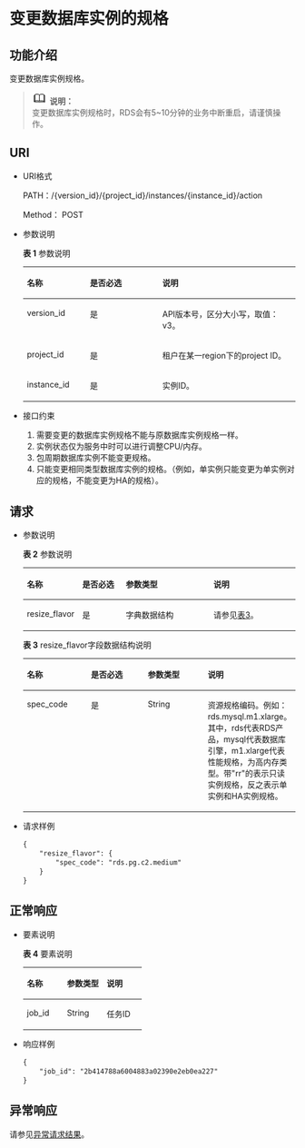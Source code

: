 # 变更数据库实例的规格<a name="rds_01_0101"></a>

## 功能介绍<a name="section2161131714317"></a>

变更数据库实例规格。

>![](public_sys-resources/icon-note.gif) **说明：**   
>变更数据库实例规格时，RDS会有5\~10分钟的业务中断重启，请谨慎操作。  

## URI<a name="section1832017411437"></a>

-   URI格式

    PATH：/\{version\_id\}/\{project\_id\}/instances/\{instance\_id\}/action

    Method： POST

-   参数说明

    **表 1**  参数说明

    <a name="table1850440194515"></a>
    <table><thead align="left"><tr id="row250519074511"><th class="cellrowborder" valign="top" width="23.102310231023104%" id="mcps1.2.4.1.1"><p id="p1797102511451"><a name="p1797102511451"></a><a name="p1797102511451"></a>名称</p>
    </th>
    <th class="cellrowborder" valign="top" width="26.602660266026607%" id="mcps1.2.4.1.2"><p id="p18800202517459"><a name="p18800202517459"></a><a name="p18800202517459"></a>是否必选</p>
    </th>
    <th class="cellrowborder" valign="top" width="50.29502950295029%" id="mcps1.2.4.1.3"><p id="p2080172515455"><a name="p2080172515455"></a><a name="p2080172515455"></a>说明</p>
    </th>
    </tr>
    </thead>
    <tbody><tr id="row115055094518"><td class="cellrowborder" valign="top" width="23.102310231023104%" headers="mcps1.2.4.1.1 "><p id="p11805132524513"><a name="p11805132524513"></a><a name="p11805132524513"></a>version_id</p>
    </td>
    <td class="cellrowborder" valign="top" width="26.602660266026607%" headers="mcps1.2.4.1.2 "><p id="p19807102517459"><a name="p19807102517459"></a><a name="p19807102517459"></a>是</p>
    </td>
    <td class="cellrowborder" valign="top" width="50.29502950295029%" headers="mcps1.2.4.1.3 "><p id="p68101252458"><a name="p68101252458"></a><a name="p68101252458"></a>API版本号，区分大小写，取值：v3。</p>
    </td>
    </tr>
    <tr id="row1750516054517"><td class="cellrowborder" valign="top" width="23.102310231023104%" headers="mcps1.2.4.1.1 "><p id="p58122251454"><a name="p58122251454"></a><a name="p58122251454"></a>project_id</p>
    </td>
    <td class="cellrowborder" valign="top" width="26.602660266026607%" headers="mcps1.2.4.1.2 "><p id="p98132025104516"><a name="p98132025104516"></a><a name="p98132025104516"></a>是</p>
    </td>
    <td class="cellrowborder" valign="top" width="50.29502950295029%" headers="mcps1.2.4.1.3 "><p id="p881412255459"><a name="p881412255459"></a><a name="p881412255459"></a>租户在某一region下的project ID。</p>
    </td>
    </tr>
    <tr id="row050530174516"><td class="cellrowborder" valign="top" width="23.102310231023104%" headers="mcps1.2.4.1.1 "><p id="p198191825124514"><a name="p198191825124514"></a><a name="p198191825124514"></a>instance_id</p>
    </td>
    <td class="cellrowborder" valign="top" width="26.602660266026607%" headers="mcps1.2.4.1.2 "><p id="p14819162594516"><a name="p14819162594516"></a><a name="p14819162594516"></a>是</p>
    </td>
    <td class="cellrowborder" valign="top" width="50.29502950295029%" headers="mcps1.2.4.1.3 "><p id="p981962520456"><a name="p981962520456"></a><a name="p981962520456"></a>实例ID。</p>
    </td>
    </tr>
    </tbody>
    </table>


-   接口约束
    1.  需要变更的数据库实例规格不能与原数据库实例规格一样。
    2.  实例状态仅为服务中时可以进行调整CPU/内存。
    3.  包周期数据库实例不能变更规格。
    4.  只能变更相同类型数据库实例的规格。（例如，单实例只能变更为单实例对应的规格，不能变更为HA的规格）。


## 请求<a name="section174174216613"></a>

-   参数说明

    **表 2**  参数说明

    <a name="table1192517281714"></a>
    <table><thead align="left"><tr id="row992517283713"><th class="cellrowborder" valign="top" width="17.87%" id="mcps1.2.5.1.1"><p id="p86417391376"><a name="p86417391376"></a><a name="p86417391376"></a>名称</p>
    </th>
    <th class="cellrowborder" valign="top" width="16.37%" id="mcps1.2.5.1.2"><p id="p96753916711"><a name="p96753916711"></a><a name="p96753916711"></a>是否必选</p>
    </th>
    <th class="cellrowborder" valign="top" width="33.25%" id="mcps1.2.5.1.3"><p id="p268239878"><a name="p268239878"></a><a name="p268239878"></a>参数类型</p>
    </th>
    <th class="cellrowborder" valign="top" width="32.51%" id="mcps1.2.5.1.4"><p id="p769133918716"><a name="p769133918716"></a><a name="p769133918716"></a>说明</p>
    </th>
    </tr>
    </thead>
    <tbody><tr id="row9925162812714"><td class="cellrowborder" valign="top" width="17.87%" headers="mcps1.2.5.1.1 "><p id="p187053911714"><a name="p187053911714"></a><a name="p187053911714"></a>resize_flavor</p>
    </td>
    <td class="cellrowborder" valign="top" width="16.37%" headers="mcps1.2.5.1.2 "><p id="p871539878"><a name="p871539878"></a><a name="p871539878"></a>是</p>
    </td>
    <td class="cellrowborder" valign="top" width="33.25%" headers="mcps1.2.5.1.3 "><p id="p11534957165214"><a name="p11534957165214"></a><a name="p11534957165214"></a>字典数据结构</p>
    </td>
    <td class="cellrowborder" valign="top" width="32.51%" headers="mcps1.2.5.1.4 "><p id="p1672139273"><a name="p1672139273"></a><a name="p1672139273"></a>请参见<a href="#table68501959278">表3</a>。</p>
    </td>
    </tr>
    </tbody>
    </table>

    **表 3**  resize\_flavor字段数据结构说明

    <a name="table68501959278"></a>
    <table><thead align="left"><tr id="row9851859278"><th class="cellrowborder" valign="top" width="25%" id="mcps1.2.5.1.1"><p id="p1471161120810"><a name="p1471161120810"></a><a name="p1471161120810"></a>名称</p>
    </th>
    <th class="cellrowborder" valign="top" width="25%" id="mcps1.2.5.1.2"><p id="p97133113812"><a name="p97133113812"></a><a name="p97133113812"></a>是否必选</p>
    </th>
    <th class="cellrowborder" valign="top" width="25%" id="mcps1.2.5.1.3"><p id="p671491117810"><a name="p671491117810"></a><a name="p671491117810"></a>参数类型</p>
    </th>
    <th class="cellrowborder" valign="top" width="25%" id="mcps1.2.5.1.4"><p id="p12716171118817"><a name="p12716171118817"></a><a name="p12716171118817"></a>说明</p>
    </th>
    </tr>
    </thead>
    <tbody><tr id="row128514591678"><td class="cellrowborder" valign="top" width="25%" headers="mcps1.2.5.1.1 "><p id="p197182111783"><a name="p197182111783"></a><a name="p197182111783"></a>spec_code</p>
    </td>
    <td class="cellrowborder" valign="top" width="25%" headers="mcps1.2.5.1.2 "><p id="p6719311086"><a name="p6719311086"></a><a name="p6719311086"></a>是</p>
    </td>
    <td class="cellrowborder" valign="top" width="25%" headers="mcps1.2.5.1.3 "><p id="p27205111485"><a name="p27205111485"></a><a name="p27205111485"></a>String</p>
    </td>
    <td class="cellrowborder" valign="top" width="25%" headers="mcps1.2.5.1.4 "><p id="p57226111189"><a name="p57226111189"></a><a name="p57226111189"></a>资源规格编码。例如：rds.mysql.m1.xlarge。其中，rds代表RDS产品，mysql代表数据库引擎，m1.xlarge代表性能规格，为高内存类型。带"rr"的表示只读实例规格，反之表示单实例和HA实例规格。</p>
    </td>
    </tr>
    </tbody>
    </table>


-   请求样例

    ```
    {
    	"resize_flavor": {
    		"spec_code": "rds.pg.c2.medium"
    	}
    }
    ```


## 正常响应<a name="section415313301118"></a>

-   要素说明

    **表 4**  要素说明

    <a name="table668693854710"></a>
    <table><thead align="left"><tr id="row579917386473"><th class="cellrowborder" valign="top" width="33.68%" id="mcps1.2.4.1.1"><p id="p11799738114718"><a name="p11799738114718"></a><a name="p11799738114718"></a>名称</p>
    </th>
    <th class="cellrowborder" valign="top" width="33.47%" id="mcps1.2.4.1.2"><p id="p879983818477"><a name="p879983818477"></a><a name="p879983818477"></a>参数类型</p>
    </th>
    <th class="cellrowborder" valign="top" width="32.85%" id="mcps1.2.4.1.3"><p id="p1799538174710"><a name="p1799538174710"></a><a name="p1799538174710"></a>说明</p>
    </th>
    </tr>
    </thead>
    <tbody><tr id="row1379923812473"><td class="cellrowborder" valign="top" width="33.68%" headers="mcps1.2.4.1.1 "><p id="p5799103874712"><a name="p5799103874712"></a><a name="p5799103874712"></a>job_id</p>
    </td>
    <td class="cellrowborder" valign="top" width="33.47%" headers="mcps1.2.4.1.2 "><p id="p879983854715"><a name="p879983854715"></a><a name="p879983854715"></a>String</p>
    </td>
    <td class="cellrowborder" valign="top" width="32.85%" headers="mcps1.2.4.1.3 "><p id="p177991438194711"><a name="p177991438194711"></a><a name="p177991438194711"></a>任务ID</p>
    </td>
    </tr>
    </tbody>
    </table>


-   响应样例

    ```
    {
    	"job_id": "2b414788a6004883a02390e2eb0ea227"
    }
    ```


## 异常响应<a name="section127641433131310"></a>

请参见[异常请求结果](zh-cn_topic_0165937647.md)。

